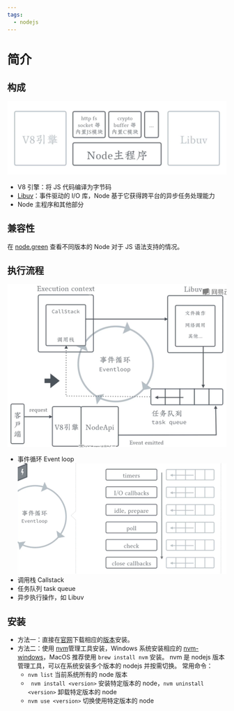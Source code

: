 ```yaml
---
tags:
  - nodejs
---
```


# 简介

## 构成
![Nodejs 基本结构](./_v_images/20201001110813781_20061.png)

* V8 引擎：将 JS 代码编译为字节码
* [Libuv](http://libuv.org/)：事件驱动的 I/O 库，Node 基于它获得跨平台的异步任务处理能力
* Node 主程序和其他部分

## 兼容性
在 [node.green](https://node.green/) 查看不同版本的 Node 对于 JS 语法支持的情况。

## 执行流程
![Nodejs 程序执行流程](./_v_images/20201001111412863_3126.png)

* 事件循环 Event loop
    ![事件循环](./_v_images/20201001111554074_5437.png)
* 调用栈 Callstack
* 任务队列 task queue
* 异步执行操作，如 Libuv

## 安装
* 方法一：直接在[官网](https://nodejs.org/zh-cn/)下载相应的[版本](https://nodejs.org/zh-cn/download/)安装。
* 方法二：使用 [nvm](https://github.com/nvm-sh/nvm)管理工具安装，Windows 系统安装相应的 [nvm-windows](https://github.com/coreybutler/nvm-windows)，MacOS 推荐使用   `brew install nvm` 安装。
    nvm 是 nodejs 版本管理工具，可以在系统安装多个版本的 nodejs 并按需切换。
    常用命令：
    * `nvm list` 当前系统所有的 node 版本
    * ` nvm install <version>` 安装特定版本的 node，`nvm uninstall <version>` 卸载特定版本的 node
    * `nvm use <version>` 切换使用特定版本的 node